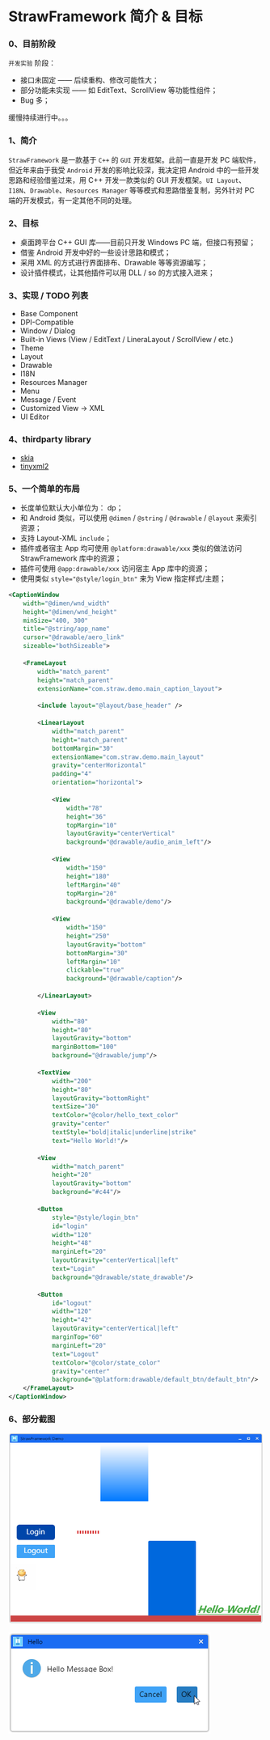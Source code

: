 # StrawFramework 简介 & 目标

### 0、目前阶段

`开发实验` 阶段：

- 接口未固定 —— 后续重构、修改可能性大；
- 部分功能未实现 —— 如 EditText、ScrollView 等功能性组件；
- Bug 多；

缓慢持续进行中。。。

### 1、简介

`StrawFramework` 是一款基于 `C++` 的 `GUI` 开发框架。此前一直是开发 PC 端软件，但近年来由于我受 `Android` 开发的影响比较深，我决定把 Android 中的一些开发思路和经验借鉴过来，用 C++ 开发一款类似的 GUI 开发框架。`UI Layout`、`I18N`、`Drawable`、`Resources Manager` 等等模式和思路借鉴复制，另外针对 PC 端的开发模式，有一定其他不同的处理。

### 2、目标

- 桌面跨平台 C++ GUI 库——目前只开发 Windows PC 端，但接口有预留；
- 借鉴 Android 开发中好的一些设计思路和模式；
- 采用 XML 的方式进行界面排布、Drawable 等等资源编写；
- 设计插件模式，让其他插件可以用 DLL / so 的方式接入进来；

### 3、实现 / TODO 列表

- Base Component
- DPI-Compatible
- Window / Dialog
- Built-in Views (View / EditText / LineraLayout / ScrollView / etc.)
- Theme
- Layout
- Drawable
- I18N
- Resources Manager
- Menu
- Message / Event
- Customized View -> XML
- UI Editor

### 4、thirdparty library

- [skia](https://github.com/google/skia)
- [tinyxml2](https://github.com/leethomason/tinyxml2)

### 5、一个简单的布局

- 长度单位默认大小单位为： dp；
- 和 Android 类似，可以使用 `@dimen` / `@string` / `@drawable` / `@layout` 来索引资源；
- 支持 Layout-XML `include`；
- 插件或者宿主 App 均可使用 `@platform:drawable/xxx` 类似的做法访问 StrawFramework 库中的资源；
- 插件可使用 `@app:drawable/xxx` 访问宿主 App 库中的资源；
- 使用类似 `style="@style/login_btn"` 来为 View 指定样式/主题；

```xml
<CaptionWindow
    width="@dimen/wnd_width"
    height="@dimen/wnd_height"
    minSize="400, 300"
    title="@string/app_name"
    cursor="@drawable/aero_link"
    sizeable="bothSizeable">
    
    <FrameLayout
        width="match_parent"
        height="match_parent"
        extensionName="com.straw.demo.main_caption_layout">
        
        <include layout="@layout/base_header" />

        <LinearLayout
            width="match_parent"
            height="match_parent"
            bottomMargin="30"
            extensionName="com.straw.demo.main_layout"
            gravity="centerHorizontal"
            padding="4"
            orientation="horizontal">
            
            <View
                width="78"
                height="36"
                topMargin="10"
                layoutGravity="centerVertical"
                background="@drawable/audio_anim_left"/>
                
            <View
                width="150"
                height="180"
                leftMargin="40"
                topMargin="20"
                background="@drawable/demo"/>
                
            <View
                width="150"
                height="250"
                layoutGravity="bottom"
                bottomMargin="30"
                leftMargin="10"
                clickable="true"
                background="@drawable/caption"/>
                
        </LinearLayout>
        
        <View
            width="80"
            height="80"
            layoutGravity="bottom"
            marginBottom="100"
            background="@drawable/jump"/>
        
        <TextView
            width="200"
            height="80"
            layoutGravity="bottomRight"
            textSize="30"
            textColor="@color/hello_text_color"
            gravity="center"
            textStyle="bold|italic|underline|strike"
            text="Hello World!"/>

        <View
            width="match_parent"
            height="20"
            layoutGravity="bottom"
            background="#c44"/>
            
        <Button
            style="@style/login_btn"
            id="login"
            width="120"
            height="48"
            marginLeft="20"
            layoutGravity="centerVertical|left"
            text="Login"
            background="@drawable/state_drawable"/>
            
        <Button
            id="logout"
            width="120"
            height="42"
            layoutGravity="centerVertical|left"
            marginTop="60"
            marginLeft="20"
            text="Logout"
            textColor="@color/state_color"
            gravity="center"
            background="@platform:drawable/default_btn/default_btn"/>
    </FrameLayout>
</CaptionWindow>
```

### 6、部分截图

![CaptionWindow](https://github.com/arnozhang/strawframework/blob/master/docs/screenshots/CaptionWindow.png?raw=true)

![MessageBox](https://github.com/arnozhang/strawframework/blob/master/docs/screenshots/MessageBox.png?raw=true)

